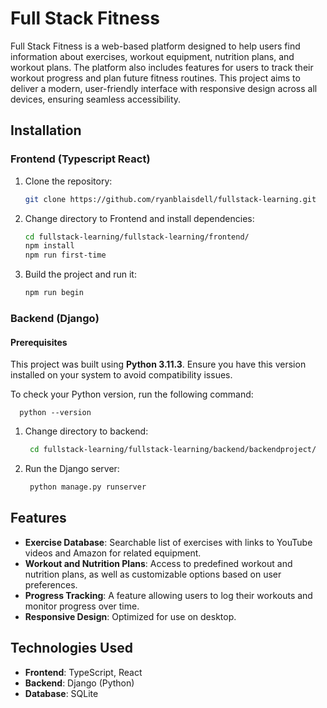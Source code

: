 # Full Stack Fitness

Full Stack Fitness is a web-based platform designed to help users find information about exercises, workout equipment, nutrition plans, and workout plans. The platform also includes features for users to track their workout progress and plan future fitness routines. This project aims to deliver a modern, user-friendly interface with responsive design across all devices, ensuring seamless accessibility.

## Installation

### Frontend (Typescript React)

1. Clone the repository:
   
   ```bash
   git clone https://github.com/ryanblaisdell/fullstack-learning.git

2. Change directory to Frontend and install dependencies:

   ```bash
   cd fullstack-learning/fullstack-learning/frontend/
   npm install
   npm run first-time

3. Build the project and run it:

   ```bash
   npm run begin

### Backend (Django)

  #### Prerequisites
  
  This project was built using **Python 3.11.3**. Ensure you have this version installed on your system to avoid compatibility issues.
  
  To check your Python version, run the following command:
  
      python --version
  
1. Change directory to backend:

   ```bash
    cd fullstack-learning/fullstack-learning/backend/backendproject/

2. Run the Django server:

   ```bash
    python manage.py runserver

## Features

- **Exercise Database**: Searchable list of exercises with links to YouTube videos and Amazon for related equipment.
- **Workout and Nutrition Plans**: Access to predefined workout and nutrition plans, as well as customizable options based on user preferences.
- **Progress Tracking**: A feature allowing users to log their workouts and monitor progress over time.
- **Responsive Design**: Optimized for use on desktop.

## Technologies Used

- **Frontend**: TypeScript, React
- **Backend**: Django (Python)
- **Database**: SQLite

